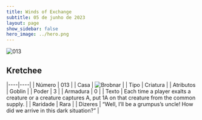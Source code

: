 ```yaml
---
title: Winds of Exchange
subtitle: 05 de junho de 2023
layout: page
show_sidebar: false
hero_image: ../hero.png
---
```


![013](https://mastervault-storage-prod.s3.amazonaws.com/media/card_front/en/600_013_fa2aff44cd37_en.png)


## Kretchee

|----|----|
| Número | 013 |
| Casa | ![Brobnar](https://archonarcana.com/images/thumb/e/e0/Brobnar.png/22px-Brobnar.png "Brobnar") |
| Tipo | Criatura |
| Atributos | Goblin |
| Poder | 3 |
| Armadura | 0 |
| Texto | Each time a player exalts a creature or a creature captures A, put 1A on that creature from the common supply.  |
| Raridade | Rara |
| Dizeres | “Well, I’ll be a grumpus’s uncle! How did we arrive in this dark situation?”  |
